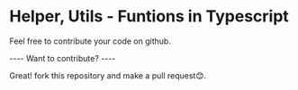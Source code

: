 # Helper, Utils - Funtions in Typescript

Feel free to contribute your code on github.

---- Want to contribute? ----

Great! fork this repository and make a pull request😊.
